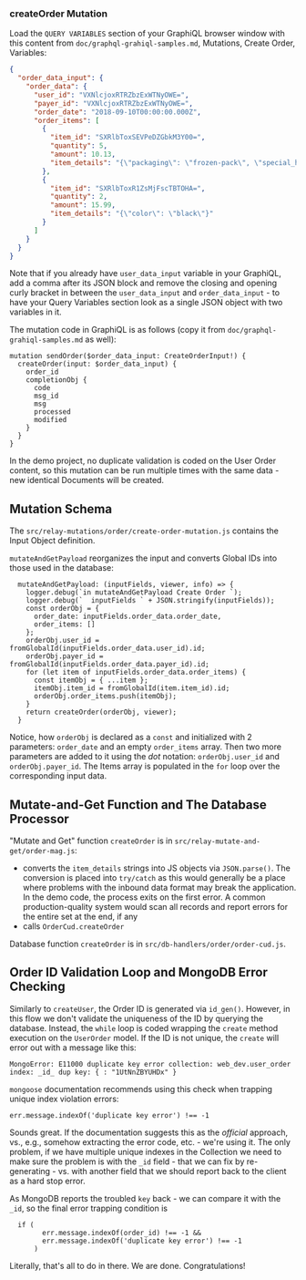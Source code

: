 ### createOrder Mutation

Load the `QUERY VARIABLES` section of your GraphiQL browser window with this content from `doc/graphql-grahiql-samples.md`, Mutations, Create Order, Variables:

```json
{
  "order_data_input": {
    "order_data": {
      "user_id": "VXNlcjoxRTRZbzExWTNyOWE=",
      "payer_id": "VXNlcjoxRTRZbzExWTNyOWE=",
      "order_date": "2018-09-10T00:00:00.000Z",
      "order_items": [
        {
          "item_id": "SXRlbToxSEVPeDZGbkM3Y00=",
          "quantity": 5,
          "amount": 10.13,
          "item_details": "{\"packaging\": \"frozen-pack\", \"special_handling\": {\"before_shipping\": \"freeze\", \"in_transit\":\"refrigerate\"}}"
        },
        {
          "item_id": "SXRlbToxR1ZsMjFscTBTOHA=",
          "quantity": 2,
          "amount": 15.99,
          "item_details": "{\"color\": \"black\"}"
        }
      ]
    }
  }
}
```

Note that if you already have `user_data_input` variable in your GraphiQL, add a comma after its JSON block and remove the closing and opening curly bracket in between the `user_data_input` and `order_data_input` - to have your Query Variables section look as a single JSON object with two variables in it.

The mutation code in GraphiQL is as follows (copy it from `doc/graphql-grahiql-samples.md` as well):

```
mutation sendOrder($order_data_input: CreateOrderInput!) {
  createOrder(input: $order_data_input) {
    order_id
    completionObj {
      code
      msg_id
      msg
      processed
      modified
    }
  }
}
```

In the demo project, no duplicate validation is coded on the User Order content, so this mutation can be run multiple times with the same data - new identical Documents will be created.


## Mutation Schema

The `src/relay-mutations/order/create-order-mutation.js` contains the Input Object definition. 

`mutateAndGetPayload` reorganizes the input and converts Global IDs into those used in the database:

```
  mutateAndGetPayload: (inputFields, viewer, info) => {
    logger.debug(`in mutateAndGetPayload Create Order `);
    logger.debug(`  inputFields ` + JSON.stringify(inputFields));
    const orderObj = {
      order_date: inputFields.order_data.order_date,
      order_items: []
    };
    orderObj.user_id = fromGlobalId(inputFields.order_data.user_id).id;
    orderObj.payer_id = fromGlobalId(inputFields.order_data.payer_id).id;
    for (let item of inputFields.order_data.order_items) {
      const itemObj = { ...item };
      itemObj.item_id = fromGlobalId(item.item_id).id;
      orderObj.order_items.push(itemObj);
    }
    return createOrder(orderObj, viewer);
  }
```

Notice, how `orderObj` is declared as a `const` and initialized with 2 parameters: `order_date` and an empty `order_items` array. Then two more parameters are added to it using the *dot* notation: `orderObj.user_id` and `orderObj.payer_id`. The Items array is populated in the `for` loop over the corresponding input data.


## Mutate-and-Get Function and The Database Processor

"Mutate and Get" function `createOrder` is in `src/relay-mutate-and-get/order-mag.js`:

- converts the `item_details` strings into JS objects via `JSON.parse()`. The conversion is placed into `try/catch` as this would generally be a place where problems with the inbound data format may break the application. In the demo code, the process exits on the first error. A common production-quality system would scan all records and report errors for the entire set at the end, if any
- calls `OrderCud.createOrder`
 
Database function `createOrder` is in `src/db-handlers/order/order-cud.js`. 


## Order ID Validation Loop and MongoDB Error Checking

Similarly to `createUser`, the Order ID is generated via `id_gen()`. However, in this flow we don't validate the uniqueness of the ID by querying the database. Instead, the `while` loop is coded wrapping the `create` method execution on the `UserOrder` model. If the ID is not unique, the `create` will error out with a message like this:

```
MongoError: E11000 duplicate key error collection: web_dev.user_order index: _id_ dup key: { : "1UtNnZBYUHDx" }
```

`mongoose` documentation recommends using this check when trapping unique index violation errors:

```
err.message.indexOf('duplicate key error') !== -1
```

Sounds great. If the documentation suggests this as the *official* approach, vs., e.g., somehow extracting the error code, etc. - we're using it. The only problem, if we have multiple unique indexes in the Collection we need to make sure the problem is with the `_id` field - that we can fix by re-generating - vs. with another field that we should report back to the client as a hard stop error. 

As MongoDB reports the troubled `key` back - we can compare it with the `_id`, so the final error trapping condition is 

```
  if (
        err.message.indexOf(order_id) !== -1 &&
        err.message.indexOf('duplicate key error') !== -1
      )
``` 


Literally, that's all to do in there. We are done. Congratulations!